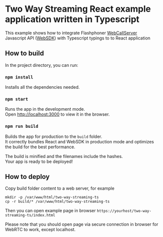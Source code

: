# Two Way Streaming React example application written in Typescript

This example shows how to integrate Flashphoner [WebCallServer](https://flashphoner.com) Javascript API ([WebSDK](https://www.npmjs.com/package/@flashphoner/websdk)) with Typescript typings to to React application 

## How to build

In the project directory, you can run:

### `npm install`

Installs all the dependencies needed.

### `npm start`

Runs the app in the development mode.\
Open [http://localhost:3000](http://localhost:3000) to view it in the browser.

### `npm run build`

Builds the app for production to the `build` folder.\
It correctly bundles React and WebSDK in production mode and optimizes the build for the best performance.

The build is minified and the filenames include the hashes.\
Your app is ready to be deployed!

## How to deploy

Copy build folder content to a web server, for example
```
mkdir -p /var/www/html/two-way-streaming-ts
cp -r build/* /var/www/html/two-way-streaming-ts
```

Then you can open example page in browser `https://yourhost/two-way-streaming-ts/index.html`

Please note that you should open page via secure connection in browser for WebRTC to work, except localhost.
